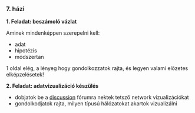 ### 7. házi

**1. Feladat: beszámoló vázlat**

Aminek mindenképpen szerepelni kell:
- adat
- hipotézis
- módszertan

1 oldal elég, a lényeg hogy gondolkozzatok rajta, és legyen valami előzetes elképzelésetek!

**2. Feladat: adatvizualizáció készülés**

- dobjatok be a [discussion](https://github.com/orgs/Rajk-Network-Science/teams/kurzus-forum) fórumra nektek tetsző network vizualizációkat
- gondolkodjatok rajta, milyen típusú hálózatokat akartok vizualizálni